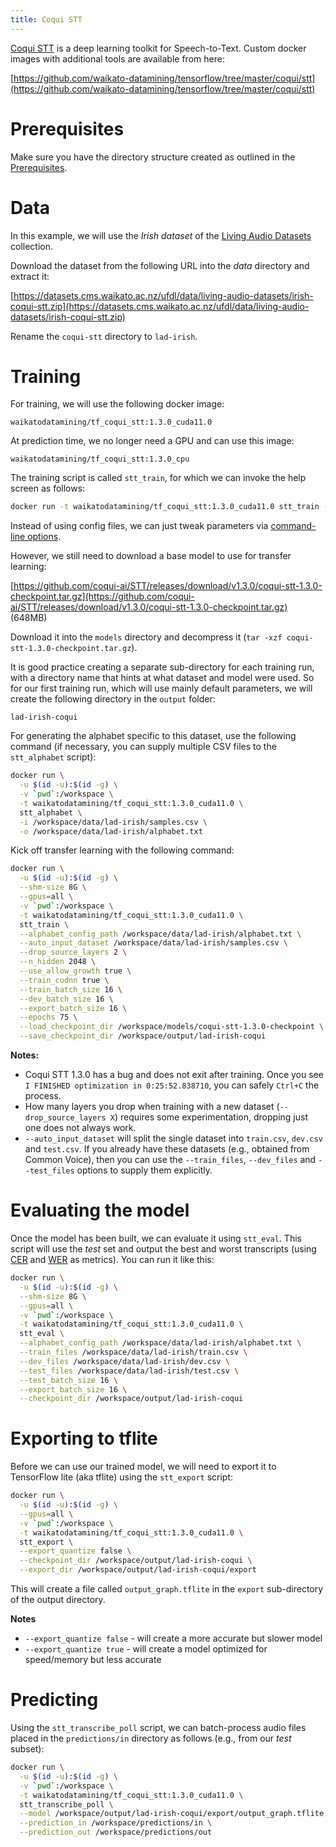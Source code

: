 ```yaml
---
title: Coqui STT
---
```


[Coqui STT](https://github.com/coqui-ai/STT) is a deep learning toolkit for Speech-to-Text. 
Custom docker images with additional tools are available from here:

[https://github.com/waikato-datamining/tensorflow/tree/master/coqui/stt](https://github.com/waikato-datamining/tensorflow/tree/master/coqui/stt)


# Prerequisites
Make sure you have the directory structure created as outlined in the [Prerequisites](../prerequisites.md).


# Data

In this example, we will use the *Irish dataset* of the [Living Audio Datasets](https://datasets.cms.waikato.ac.nz/ufdl/living-audio-datasets/)
collection.

Download the dataset from the following URL into the *data* directory and extract it:

[https://datasets.cms.waikato.ac.nz/ufdl/data/living-audio-datasets/irish-coqui-stt.zip](https://datasets.cms.waikato.ac.nz/ufdl/data/living-audio-datasets/irish-coqui-stt.zip)

Rename the `coqui-stt` directory to `lad-irish`.


# Training

For training, we will use the following docker image:

```
waikatodatamining/tf_coqui_stt:1.3.0_cuda11.0
```

At prediction time, we no longer need a GPU and can use this image:

```
waikatodatamining/tf_coqui_stt:1.3.0_cpu
```

The training script is called `stt_train`, for which we can invoke the help screen as follows:

```bash
docker run -t waikatodatamining/tf_coqui_stt:1.3.0_cuda11.0 stt_train --help 
```

Instead of using config files, we can just tweak parameters via 
[command-line options](https://stt.readthedocs.io/en/stable/TRAINING_FLAGS.html).

However, we still need to download a base model to use for transfer learning:

[https://github.com/coqui-ai/STT/releases/download/v1.3.0/coqui-stt-1.3.0-checkpoint.tar.gz](https://github.com/coqui-ai/STT/releases/download/v1.3.0/coqui-stt-1.3.0-checkpoint.tar.gz) (648MB)

Download it into the `models` directory and decompress it (`tar -xzf coqui-stt-1.3.0-checkpoint.tar.gz`).

It is good practice creating a separate sub-directory for each training run, with a directory name that hints at
what dataset and model were used. So for our first training run, which will use mainly default parameters, we will 
create the following directory in the `output` folder:

```
lad-irish-coqui
```

For generating the alphabet specific to this dataset, use the following command (if necessary, you can 
supply multiple CSV files to the `stt_alphabet` script):

```bash
docker run \
  -u $(id -u):$(id -g) \
  -v `pwd`:/workspace \
  -t waikatodatamining/tf_coqui_stt:1.3.0_cuda11.0 \
  stt_alphabet \
  -i /workspace/data/lad-irish/samples.csv \
  -o /workspace/data/lad-irish/alphabet.txt
```


Kick off transfer learning with the following command:

```bash
docker run \
  -u $(id -u):$(id -g) \
  --shm-size 8G \
  --gpus=all \
  -v `pwd`:/workspace \
  -t waikatodatamining/tf_coqui_stt:1.3.0_cuda11.0 \
  stt_train \
  --alphabet_config_path /workspace/data/lad-irish/alphabet.txt \
  --auto_input_dataset /workspace/data/lad-irish/samples.csv \
  --drop_source_layers 2 \
  --n_hidden 2048 \
  --use_allow_growth true \
  --train_cudnn true \
  --train_batch_size 16 \
  --dev_batch_size 16 \
  --export_batch_size 16 \
  --epochs 75 \
  --load_checkpoint_dir /workspace/models/coqui-stt-1.3.0-checkpoint \
  --save_checkpoint_dir /workspace/output/lad-irish-coqui
```

**Notes:**

* Coqui STT 1.3.0 has a bug and does not exit after training. Once you see 
  `I FINISHED optimization in 0:25:52.838710`, you can safely `Ctrl+C` the process.
* How many layers you drop when training with a new dataset (`--drop_source_layers X`) requires some 
  experimentation, dropping just one does not always work.
* `--auto_input_dataset` will split the single dataset into `train.csv`, `dev.csv` and `test.csv`.
  If you already have these datasets (e.g., obtained from Common Voice), then you can use the 
  `--train_files`, `--dev_files` and `--test_files` options to supply them explicitly.


# Evaluating the model

Once the model has been built, we can evaluate it using `stt_eval`. This script
will use the *test* set and output the best and worst transcripts (using 
[CER](https://torchmetrics.readthedocs.io/en/stable/text/char_error_rate.html) and
[WER](https://torchmetrics.readthedocs.io/en/stable/text/word_error_rate.html) as metrics). 
You can run it like this:

```bash
docker run \
  -u $(id -u):$(id -g) \
  --shm-size 8G \
  --gpus=all \
  -v `pwd`:/workspace \
  -t waikatodatamining/tf_coqui_stt:1.3.0_cuda11.0 \
  stt_eval \
  --alphabet_config_path /workspace/data/lad-irish/alphabet.txt \
  --train_files /workspace/data/lad-irish/train.csv \
  --dev_files /workspace/data/lad-irish/dev.csv \
  --test_files /workspace/data/lad-irish/test.csv \
  --test_batch_size 16 \
  --export_batch_size 16 \
  --checkpoint_dir /workspace/output/lad-irish-coqui
```


# Exporting to tflite

Before we can use our trained model, we will need to export it to TensorFlow lite (aka tflite)
using the `stt_export` script: 

```bash
docker run \
  -u $(id -u):$(id -g) \
  --gpus=all \
  -v `pwd`:/workspace \
  -t waikatodatamining/tf_coqui_stt:1.3.0_cuda11.0 \
  stt_export \
  --export_quantize false \
  --checkpoint_dir /workspace/output/lad-irish-coqui \
  --export_dir /workspace/output/lad-irish-coqui/export
```

This will create a file called `output_graph.tflite` in the `export` sub-directory of the output directory.

**Notes**

* `--export_quantize false` - will create a more accurate but slower model
* `--export_quantize true` - will create a model optimized for speed/memory but less accurate


# Predicting

Using the `stt_transcribe_poll` script, we can batch-process audio files placed in the `predictions/in` directory
as follows (e.g., from our *test* subset): 

```bash
docker run \
  -u $(id -u):$(id -g) \
  -v `pwd`:/workspace \
  -t waikatodatamining/tf_coqui_stt:1.3.0_cuda11.0 \
  stt_transcribe_poll \
  --model /workspace/output/lad-irish-coqui/export/output_graph.tflite \
  --prediction_in /workspace/predictions/in \
  --prediction_out /workspace/predictions/out
```
